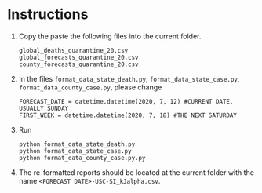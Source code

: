 # Instructions

1. Copy the paste the following files into the current folder.
    ```
    global_deaths_quarantine_20.csv
    global_forecasts_quarantine_20.csv
    county_forecasts_quarantine_20.csv
    ```

2. In the files `format_data_state_death.py`, `format_data_state_case.py`, `format_data_county_case.py`, please change 
    ```
    FORECAST_DATE = datetime.datetime(2020, 7, 12) #CURRENT DATE, USUALLY SUNDAY
    FIRST_WEEK = datetime.datetime(2020, 7, 18) #THE NEXT SATURDAY
    ```

3. Run 
    ```
    python format_data_state_death.py
    python format_data_state_case.py
    python format_data_county_case.py.py
    ```

4. The re-formatted reports should be located at the current folder with the name `<FORECAST DATE>-USC-SI_kJalpha.csv`.
